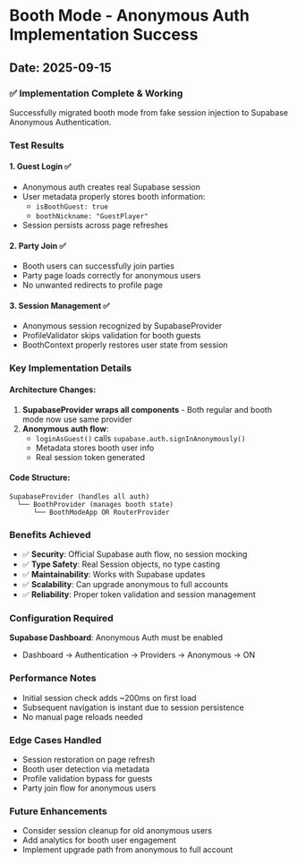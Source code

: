 # Booth Mode - Anonymous Auth Implementation Success

## Date: 2025-09-15

### ✅ Implementation Complete & Working

Successfully migrated booth mode from fake session injection to Supabase Anonymous Authentication.

### Test Results

#### 1. Guest Login ✅
- Anonymous auth creates real Supabase session
- User metadata properly stores booth information:
  - `isBoothGuest: true`
  - `boothNickname: "GuestPlayer"`
- Session persists across page refreshes

#### 2. Party Join ✅  
- Booth users can successfully join parties
- Party page loads correctly for anonymous users
- No unwanted redirects to profile page

#### 3. Session Management ✅
- Anonymous session recognized by SupabaseProvider
- ProfileValidator skips validation for booth guests
- BoothContext properly restores user state from session

### Key Implementation Details

#### Architecture Changes:
1. **SupabaseProvider wraps all components** - Both regular and booth mode now use same provider
2. **Anonymous auth flow**:
   - `loginAsGuest()` calls `supabase.auth.signInAnonymously()`
   - Metadata stores booth user info
   - Real session token generated

#### Code Structure:
```
SupabaseProvider (handles all auth)
  └── BoothProvider (manages booth state)
      └── BoothModeApp OR RouterProvider
```

### Benefits Achieved
- ✅ **Security**: Official Supabase auth flow, no session mocking
- ✅ **Type Safety**: Real Session objects, no type casting
- ✅ **Maintainability**: Works with Supabase updates
- ✅ **Scalability**: Can upgrade anonymous to full accounts
- ✅ **Reliability**: Proper token validation and session management

### Configuration Required
**Supabase Dashboard**: Anonymous Auth must be enabled
- Dashboard → Authentication → Providers → Anonymous → ON

### Performance Notes
- Initial session check adds ~200ms on first load
- Subsequent navigation is instant due to session persistence
- No manual page reloads needed

### Edge Cases Handled
- Session restoration on page refresh
- Booth user detection via metadata
- Profile validation bypass for guests
- Party join flow for anonymous users

### Future Enhancements
- Consider session cleanup for old anonymous users
- Add analytics for booth user engagement
- Implement upgrade path from anonymous to full account